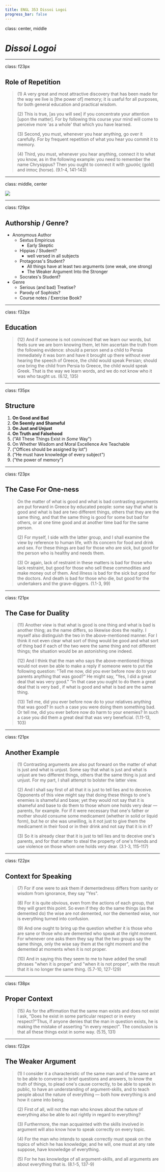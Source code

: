 ```yaml
---
title: ENGL 353 Dissoi Logoi
progress_bar: false
---
```


class: center, middle

# *Dissoi Logoi*

---
class: f23px
## Role of Repetition

>(1) A very great and most attractive discovery that has been made for the way we live is [the power of] memory; it is useful for all purposes, for both general education and practical wisdom.
>
>(2) This is true, [as you will see] if you concentrate your attention [upon the matter]. For by following this course your mind will come to perceive more 'as a whole' that which you have learned.
>
>(3) Second, you must, whenever you hear anything, go over it carefully. For by frequent repetition of what you hear you commit it to memory.
>
>(4) Third, you must, whenever you hear anything, connect it to what you know, as in the following example: you need to remember the name Chrysippus? Then you ought to connect it with χρυσός
>(gold) and ίππος (horse). (9.1-4, 141-143)

---
class: middle, center

![](http://www-tc.pbs.org/wgbh/nova/assets/img/full-size/read-an-ancient-jewish-scroll-merl.jpg)

---
class: f29px
## Authorship / Genre?

* Anonymous Author
	* Sextus Empiricus
		* Early Skeptic
	* Hippias / Student?
		* well versed in all subjects
	* Protagoras's Student?
		* All things have at least two arguments (one weak, one strong)
		* The Weaker Argument Into the Stronger
	* Socrates's Student?
* Genre
	* Serious (and bad) Treatise?
	* Parody of Sophists?
	* Course notes / Exercise Book?
---
class: f32px
## Education

> (12) And if someone is not convinced that we learn our words, but feels sure we are born knowing them, let him ascertain the truth from the following evidence: should a person send a child to Persia immediately it was born and have it brought up there without ever hearing the speech of Greece, the child would speak Persian; should one bring the child from Persia to Greece, the child would speak Greek. That is the way we learn words, and we do not know who it was who taught us. (6.12, 135)
---
class: f35px
## Structure

1. **On Good and Bad**
1. **On Seemly and Shameful**
1. **On Just and Unjust**
1. **On Truth and Falsehood**
1. ("All These Things Exist in *Some* Way")
1. On Whether Wisdom and Moral Excellence Are Teachable
1. ("Offices should be assigned by lot")
1. ("He must have knowledge of every subject")
1. ("the power of memory")

---
class: f23px
## The Case For One-ness

> On the matter of what is good and what is bad contrasting arguments are put forward in Greece by educated people: some say that what is good and what is bad are two different things, others that they are the same thing, and that the same thing is good for some but bad for others, or at one time good and at another time bad for the same person.
> 
> (2) For myself, I side with the latter group, and I shall examine the view by reference to human life, with its concern for food and drink and sex. For these things are bad for those who are sick, but good for the person who is healthy and needs them.
> 
> (3) Or again, lack of restraint in these matters is bad for those who lack restraint, but good for those who sell these commodities and make money out of them. And illness is bad for the sick but good for the doctors. And death is bad for those who die, but good for the undertakers and the grave-diggers. (1.1-3, 99)

---
class: f21px
## The Case for Duality

> (11) Another view is that what is good is one thing and what is bad is another thing; as the name differs, so likewise does the reality. I myself also distinguish the two in the above-mentioned manner. For I think it not even clear what sort of thing would be good and what sort of thing bad if each of the two were the same thing and not different things; the situation would be an astonishing one indeed.
> 
> (12) And I think that the man who says the above-mentioned things would not even be able to make a reply if someone were to put the following question: "Tell me now, did you ever before now do to your parents anything that was good?" He might say, "Yes, I did a great deal that was very good." "In that case you ought to do them a great deal that is very bad , if what is good and what is bad are the same thing.
> 
> (13) Tell me, did you ever before now do to your relatives anything that was good? In such a case you were doing them something bad. Or tell me, did you ever before now do harm to your enemies? In such a case you did them a great deal that was very beneficial. (1.11-13, 103)

---
class: f21px
## Another Example

> (1) Contrasting arguments are also put forward on the matter of what is just and what is unjust. Some say that what is just and what is unjust are two different things, others that the same thing is just and unjust. For my part, I shall attempt to bolster the latter view.
> 
> (2) And I shall say first of all that it is just to tell lies and to deceive. Opponents of this view might say that doing these things to one's enemies is shameful and base; yet they would not say that it is shameful and base to do them to those whom one holds very dear — parents, for example. For if it were necessary that one's father or mother should consume some medicament (whether in solid or liquid form), but he or she was unwilling, is it not just to give them the medicament in their food or in their drink and not say that it is in it?
> 
> (3) So it is already clear that it is just to tell lies and to deceive one's parents, and for that matter to steal the property of one's friends and use violence on those whom one holds very dear. (3.1-3, 115-117)

---
class: f22px
## Context for Speaking

>(7) For if one were to ask them if dementedness differs from sanity or wisdom from ignorance, they say "Yes".
>
>(8) For it is quite obvious, even from the actions of each group, that they will grant this point. So even if they do the same things (as the demented do) the wise are not demented, nor the demented wise, nor is everything turned into confusion.
>
>(9) And one ought to bring up the question whether it is those who are sane or those who are demented who speak at the right moment. For whenever one asks them they say that the two groups say the same things, only the wise say them at the right moment and the demented at moments when it is not proper.
>
>(10) And in saying this they seem to me to have added the small phrases "when it is proper" and "when it is not proper", with the result that it is no longer the same thing. (5.7-10, 127-129)

---
class: f38px
## Proper Context

> (15) As for the affirmation that the same man exists and does not exist I ask, "Does he exist in some particular respect or in every respect?"Thus, if anyone denies that the man in question exists, he is making the mistake of asserting "in every respect". The conclusion is that all these things exist in some way. (5.15, 131)

---
class: f22px
## The Weaker Argument

>(1) I consider it a characteristic of the same man and of the same art to be able to converse in brief
>questions and answers, to know the truth of things, to plead one's cause correctly, to be able to speak in public, to have an understanding of argument-skills, and to teach people about the nature of everything  —  both how everything is and how it came into being.
>
>(2) First of all, will not the man who knows about the nature of everything also be able to act rightly in regard to everything?
>
>(3) Furthermore, the man acquainted with the skills involved in argument will also know how to speak correctly on every topic.
>
>(4) For the man who intends to speak correctly must speak on the topics of which he has knowledge; and he will, one must at any rate suppose, have knowledge of everything.
>
>(5) For he has knowledge of all argument-skills, and all arguments are about everything that is. (8.1-5, 137-9)